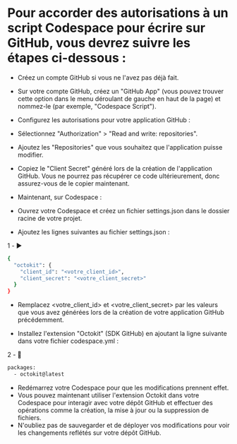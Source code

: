 # Pour accorder des autorisations à un script Codespace pour écrire sur GitHub, vous devrez suivre les étapes ci-dessous :

- Créez un compte GitHub si vous ne l'avez pas déjà fait.
- Sur votre compte GitHub, créez un "GitHub App" (vous pouvez trouver cette option dans le menu déroulant de gauche en haut de la page) et nommez-le (par exemple, "Codespace Script").
- Configurez les autorisations pour votre application GitHub :
- Sélectionnez "Authorization" > "Read and write: repositories".
- Ajoutez les "Repositories" que vous souhaitez que l'application puisse modifier.
- Copiez le "Client Secret" généré lors de la création de l'application GitHub. Vous ne pourrez pas récupérer ce code ultérieurement, donc assurez-vous de le copier maintenant.
- Maintenant, sur Codespace :

- Ouvrez votre Codespace et créez un fichier settings.json dans le dossier racine de votre projet.
- Ajoutez les lignes suivantes au fichier settings.json :
  
1 - ▶️

```bash
{
  "octokit": {
    "client_id": "<votre_client_id>",
    "client_secret": "<votre_client_secret>"
  }
}
```
- Remplacez <votre_client_id> et <votre_client_secret> par les valeurs que vous avez générées lors de la création de votre application GitHub précédemment.

- Installez l'extension "Octokit" (SDK GitHub) en ajoutant la ligne suivante dans votre fichier codespace.yml :
  
2 - 🍫

```bash
packages:
  - octokit@latest
```
- Redémarrez votre Codespace pour que les modifications prennent effet.
- Vous pouvez maintenant utiliser l'extension Octokit dans votre Codespace pour interagir avec votre dépôt GitHub et effectuer des opérations comme la création, la mise à jour ou la suppression de fichiers.
- N'oubliez pas de sauvegarder et de déployer vos modifications pour voir les changements reflétés sur votre dépôt GitHub.

